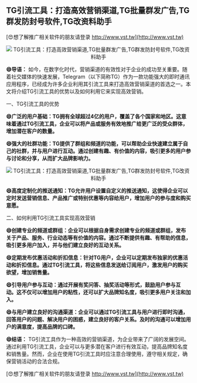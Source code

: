 ## **TG引流工具：打造高效营销渠道,TG批量群发广告,TG群发防封号软件,TG改资料助手**

[😍想了解推广相关软件的朋友请登录 http://www.vst.tw](http://www.vst.tw)

 <center><img src="https://vst.tw/MP4/tuiguang/png/1.png" alt="TG引流工具：打造高效营销渠道,TG批量群发广告,TG群发防封号软件,TG改资料助手"></center>

**😄导语：**
如今，在数字化时代，营销渠道的有效性对于企业的成功至关重要。随着社交媒体的快速发展，Telegram（以下简称TG）作为一款功能强大的即时通讯应用程序，已经成为许多企业利用其引流工具来打造高效营销渠道的首选之一。本文将介绍TG引流工具的优势以及如何利用它来实现高效营销。

一、TG引流工具的优势

**😄广泛的用户基础：TG拥有全球超过4亿的用户，覆盖了各个国家和地区。这意味着通过TG引流工具，企业可以将产品或服务有效地推广给更广泛的受众群体，增加潜在客户的数量。**

**😄强大的社群功能：TG提供了群组和频道的功能，可以帮助企业快速建立属于自己的社群，并与用户进行互动。通过创建有趣、有价值的内容，吸引更多的用户参与讨论和分享，从而扩大品牌影响力。**

 <center><img src="https://vst.tw/MP4/tuiguang/png/2.png" alt="TG引流工具：打造高效营销渠道,TG批量群发广告,TG群发防封号软件,TG改资料助手"></center>

**😄高度定制化的推送通知：TG允许用户设置自定义的推送通知，这使得企业可以定时发送营销信息、产品推广或特别优惠等内容给用户，增加用户的参与度和购买意愿。**

二、如何利用TG引流工具实现高效营销

**😄创建专业的频道或群组：企业可以根据自身需求创建专业的频道或群组，发布关于产品、服务、行业动态等有价值的内容。通过不断提供有趣、有帮助的信息，吸引更多用户加入，并与他们建立良好的互动关系。**

**😄定期发布优惠活动和折扣信息：针对TG用户，企业可以定期发布独家的优惠活动和折扣信息。通过TG引流工具，将这些信息发送给订阅用户，激发用户的购买欲望，增加销售量。**

**😄引导用户参与互动：通过开展有奖问答、抽奖活动等形式，鼓励用户参与互动。这不仅可以增加用户的粘性，还可以扩大品牌知名度，吸引更多用户关注和加入。**

**😄与用户建立良好的沟通渠道：企业可以通过TG引流工具与用户进行即时沟通，回答用户的问题、解决用户的困惑，建立良好的客户关系。及时的沟通可以增加用户的满意度，提高品牌的口碑。**

**😄结语：**
TG引流工具作为一种高效的营销渠道，为企业带来了广阔的发展空间。通过利用TG引流工具，企业可以与更多潜在客户进行有效互动，提高品牌知名度和销售量。然而，企业在使用TG引流工具时应注意合理使用，遵守相关规定，确保营销活动的合法合规。

[😍想了解推广相关软件的朋友请登录 http://www.vst.tw](http://www.vst.tw)



